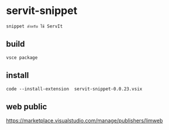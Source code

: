# servit-snippet

    snippet สำหรับ ใช้ ServIt

## build
    vsce package
## install
    code --install-extension  servit-snippet-0.0.23.vsix

## web public
https://marketplace.visualstudio.com/manage/publishers/limweb